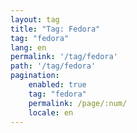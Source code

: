 ```yaml
---
layout: tag
title: "Tag: Fedora"
tag: "fedora"
lang: en
permalink: '/tag/fedora'
path: '/tag/fedora'
pagination:
    enabled: true
    tag: "fedora"
    permalink: /page/:num/
    locale: en
---
```


